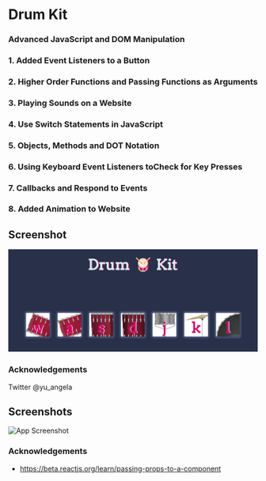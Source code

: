 # Drum Kit 

### Advanced JavaScript and DOM Manipulation

### 1. Added Event Listeners to a Button
### 2. Higher Order Functions and Passing Functions as Arguments
### 3. Playing Sounds on a Website
### 4. Use Switch Statements in JavaScript
### 5. Objects, Methods and DOT Notation
### 6. Using Keyboard Event Listeners toCheck for Key Presses
### 7. Callbacks and Respond to Events
### 8. Added Animation to Website

## Screenshot
![Drum-Kit-Website](./images/drum-kit-website.png)

### Acknowledgements
Twitter @yu_angela

## Screenshots

![App Screenshot](https://via.placeholder.com/468x300?text=App+Screenshot+Here)


### Acknowledgements

 - https://beta.reactjs.org/learn/passing-props-to-a-component